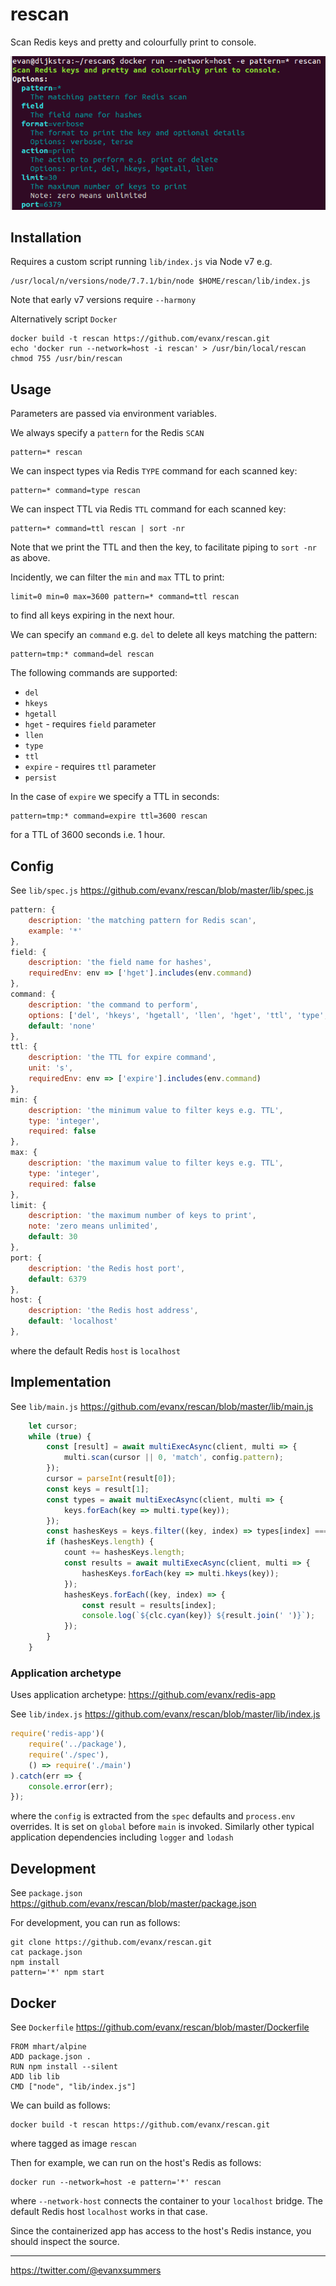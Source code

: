 # rescan

Scan Redis keys and pretty and colourfully print to console.

<img src='https://raw.githubusercontent.com/evanx/rescan/master/docs/readme/images/main.png'>


## Installation

Requires a custom script running `lib/index.js` via Node v7 e.g.
```
/usr/local/n/versions/node/7.7.1/bin/node $HOME/rescan/lib/index.js
```

Note that early v7 versions require `--harmony`

Alternatively script `Docker`
```
docker build -t rescan https://github.com/evanx/rescan.git
echo 'docker run --network=host -i rescan' > /usr/bin/local/rescan
chmod 755 /usr/bin/rescan
```

## Usage

Parameters are passed via environment variables.

We always specify a `pattern` for the Redis `SCAN`
```
pattern=* rescan
```

We can inspect types via Redis `TYPE` command for each scanned key:
```
pattern=* command=type rescan
```

We can inspect TTL via Redis `TTL` command for each scanned key:
```
pattern=* command=ttl rescan | sort -nr
```
Note that we print the TTL and then the key, to facilitate piping to `sort -nr` as above.

Incidently, we can filter the `min` and `max` TTL to print:
```
limit=0 min=0 max=3600 pattern=* command=ttl rescan
```
to find all keys expiring in the next hour.

We can specify an `command` e.g. `del` to delete all keys matching the pattern:
```
pattern=tmp:* command=del rescan
```

The following commands are supported:
- `del`
- `hkeys`
- `hgetall`
- `hget` - requires `field` parameter
- `llen`
- `type`
- `ttl`
- `expire` - requires `ttl` parameter
- `persist`

In the case of `expire` we specify a TTL in seconds:
```
pattern=tmp:* command=expire ttl=3600 rescan
```
for a TTL of 3600 seconds i.e. 1 hour.


## Config

See `lib/spec.js` https://github.com/evanx/rescan/blob/master/lib/spec.js
```javascript
pattern: {
    description: 'the matching pattern for Redis scan',
    example: '*'
},
field: {
    description: 'the field name for hashes',
    requiredEnv: env => ['hget'].includes(env.command)
},
command: {
    description: 'the command to perform',
    options: ['del', 'hkeys', 'hgetall', 'llen', 'hget', 'ttl', 'type', 'expire', 'persist'],
    default: 'none'
},
ttl: {
    description: 'the TTL for expire command',
    unit: 's',
    requiredEnv: env => ['expire'].includes(env.command)        
},
min: {
    description: 'the minimum value to filter keys e.g. TTL',
    type: 'integer',
    required: false
},
max: {
    description: 'the maximum value to filter keys e.g. TTL',
    type: 'integer',
    required: false
},
limit: {
    description: 'the maximum number of keys to print',
    note: 'zero means unlimited',
    default: 30
},
port: {
    description: 'the Redis host port',
    default: 6379
},
host: {
    description: 'the Redis host address',
    default: 'localhost'
},
```
where the default Redis `host` is `localhost`

## Implementation

See `lib/main.js` https://github.com/evanx/rescan/blob/master/lib/main.js
```javascript
    let cursor;
    while (true) {
        const [result] = await multiExecAsync(client, multi => {
            multi.scan(cursor || 0, 'match', config.pattern);
        });
        cursor = parseInt(result[0]);
        const keys = result[1];
        const types = await multiExecAsync(client, multi => {
            keys.forEach(key => multi.type(key));
        });
        const hashesKeys = keys.filter((key, index) => types[index] === 'hash');
        if (hashesKeys.length) {
            count += hashesKeys.length;
            const results = await multiExecAsync(client, multi => {
                hashesKeys.forEach(key => multi.hkeys(key));
            });
            hashesKeys.forEach((key, index) => {
                const result = results[index];
                console.log(`${clc.cyan(key)} ${result.join(' ')}`);
            });
        }
    }
```

### Application archetype

Uses application archetype: https://github.com/evanx/redis-app

See `lib/index.js` https://github.com/evanx/rescan/blob/master/lib/index.js
```javascript
require('redis-app')(
    require('../package'),
    require('./spec'),
    () => require('./main')
).catch(err => {
    console.error(err);
});
```
where the `config` is extracted from the `spec` defaults and `process.env` overrides. It is set on `global` before `main` is invoked. Similarly other typical application dependencies including `logger` and `lodash`


## Development

See `package.json` https://github.com/evanx/rescan/blob/master/package.json

For development, you can run as follows:
```
git clone https://github.com/evanx/rescan.git
cat package.json
npm install
pattern='*' npm start
```

## Docker

See `Dockerfile` https://github.com/evanx/rescan/blob/master/Dockerfile
```
FROM mhart/alpine
ADD package.json .
RUN npm install --silent
ADD lib lib
CMD ["node", "lib/index.js"]
```

We can build as follows:
```shell
docker build -t rescan https://github.com/evanx/rescan.git
```
where tagged as image `rescan`

Then for example, we can run on the host's Redis as follows:
```shell
docker run --network=host -e pattern='*' rescan
```
where `--network-host` connects the container to your `localhost` bridge. The default Redis host `localhost` works in that case.

Since the containerized app has access to the host's Redis instance, you should inspect the source.

<hr>

https://twitter.com/@evanxsummers
